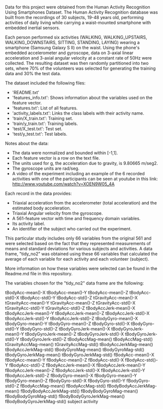 Data for this project were obtained from the Human Activity Recognition Using Smartphones Dataset.  The
Human Activity Recognition database was built from the recordings of 30 subjects, 19-48 years old, performing
activities of daily living while carrying a waist-mounted smartphone with embedded inertial sensors.

Each person performed six activities (WALKING, WALKING_UPSTAIRS, WALKING_DOWNSTAIRS, SITTING, STANDING, LAYING)
wearing a smartphone (Samsung Galaxy S II) on the waist. Using the phone's embedded accelerometer and gyroscope,
data on 3-axial linear acceleration and 3-axial angular velocity at a constant rate of 50Hz were collected. The
resulting dataset was then randomly partitioned into two sets, where 70% of the volunteers was selected for
generating the training data and 30% the test data. 

The dataset included the following files:

- 'README.txt'
- 'features_info.txt': Shows information about the variables used on the feature vector.
- 'features.txt': List of all features.
- 'activity_labels.txt': Links the class labels with their activity name.
- 'train/X_train.txt': Training set.
- 'train/y_train.txt': Training labels.
- 'test/X_test.txt': Test set.
- 'test/y_test.txt': Test labels.

Notes about the data:

- The data were normalized and bounded within [-1,1].
- Each feature vector is a row on the text file.
- The units used for g, the acceleration due to gravity, is 9.80665 m/seg2.
- The gyroscope units are rad/seg.
- A video of the experiment including an example of the 6 recorded activities with one of the participants can
be seen at youtube in this link: http://www.youtube.com/watch?v=XOEN9W05_4A

Each record in the data provides:

- Triaxial acceleration from the accelerometer (total acceleration) and the estimated body acceleration.
- Triaxial Angular velocity from the gyroscope. 
- A 561-feature vector with time and frequency domain variables. 
- Its activity label. 
- An identifier of the subject who carried out the experiment.

This particular study includes only 66 variables from the original 561 and were selected based on the fact that
they represented measurements of means and standard deviations for various subjects and activities.  A data frame,
"tidy_no2" was obtained using these 66 variables that calculated the average of each variable for each activity
and each volunteer (subject).

More information on how these variables were selected can be found in the Readme.md file in this repository.  

The variables chosen for the "tidy_no2" data frame are the following:

tBodyAcc-mean()-X
tBodyAcc-mean()-Y
tBodyAcc-mean()-Z
tBodyAcc-std()-X
tBodyAcc-std()-Y
tBodyAcc-std()-Z
tGravityAcc-mean()-X
tGravityAcc-mean()-Y
tGravityAcc-mean()-Z
tGravityAcc-std()-X
tGravityAcc-std()-Y
tGravityAcc-std()-Z
tBodyAccJerk-mean()-X
tBodyAccJerk-mean()-Y
tBodyAccJerk-mean()-Z
tBodyAccJerk-std()-X
tBodyAccJerk-std()-Y
tBodyAccJerk-std()-Z
tBodyGyro-mean()-X
tBodyGyro-mean()-Y
tBodyGyro-mean()-Z
tBodyGyro-std()-X
tBodyGyro-std()-Y
tBodyGyro-std()-Z
tBodyGyroJerk-mean()-X
tBodyGyroJerk-mean()-Y
tBodyGyroJerk-mean()-Z
tBodyGyroJerk-std()-X
tBodyGyroJerk-std()-Y
tBodyGyroJerk-std()-Z
tBodyAccMag-mean()
tBodyAccMag-std()
tGravityAccMag-mean()
tGravityAccMag-std()
tBodyAccJerkMag-mean()
tBodyAccJerkMag-std()
tBodyGyroMag-mean()
tBodyGyroMag-std()
tBodyGyroJerkMag-mean()
tBodyGyroJerkMag-std()
fBodyAcc-mean()-X
fBodyAcc-mean()-Y
fBodyAcc-mean()-Z
fBodyAcc-std()-X
fBodyAcc-std()-Y
fBodyAcc-std()-Z
fBodyAccJerk-mean()-X
fBodyAccJerk-mean()-Y
fBodyAccJerk-mean()-Z
fBodyAccJerk-std()-X
fBodyAccJerk-std()-Y
fBodyAccJerk-std()-Z
fBodyGyro-mean()-X
fBodyGyro-mean()-Y
fBodyGyro-mean()-Z
fBodyGyro-std()-X
fBodyGyro-std()-Y
fBodyGyro-std()-Z
fBodyAccMag-mean()
fBodyAccMag-std()
fBodyBodyAccJerkMag-mean()
fBodyBodyAccJerkMag-std()
fBodyBodyGyroMag-mean()
fBodyBodyGyroMag-std()
fBodyBodyGyroJerkMag-mean()
fBodyBodyGyroJerkMag-std()
subject
activity
